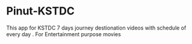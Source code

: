 # Pinut-KSTDC
This app for KSTDC
7 days journey destionation videos with schedule of every day .
For Entertainment purpose movies 
